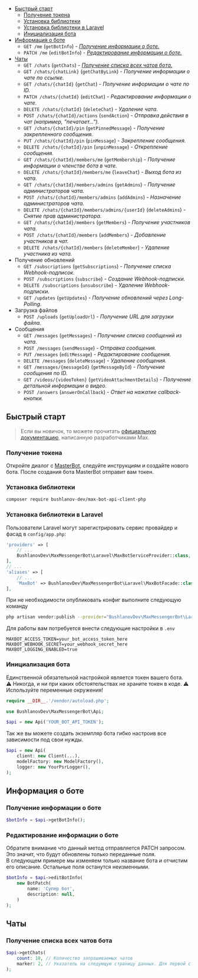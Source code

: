 - [Быстрый старт](#Быстрый-старт)
    - [Получение токена](#Получение-токена)
    - [Установка библиотеки](#Установка-библиотеки)
    - [Установка библиотеки в Laravel](#Установка-библиотеки-в-Laravel)
    - [Инициализация бота](#Инициализация-бота)
- [Информация о боте](#Информация-о-боте)
    - `GET /me` (`getBotInfo`) - [*Получение информации о боте.*](#Получение-информации-о-боте)
    - `PATCH /me` (`editBotInfo`) - [*Редактирование информации о боте.*](#Редактирование-информации-о-боте)
- [Чаты](#Чаты)
    - `GET /chats` (`getChats`) - [*Получение списка всех чатов бота.*](#Получение-списка-всех-чатов-бота)
    - `GET /chats/{chatLink}` (`getChatByLink`) - *Получение информации о чате по ссылке.*
    - `GET /chats/{chatId}` (`getChat`) - *Получение информации о чате по ID.*
    - `PATCH /chats/{chatId}` (`editChat`) - *Редактирование информации о чате.*
    - `DELETE /chats/{chatId}` (`deleteChat`) - *Удаление чата.*
    - `POST /chats/{chatId}/actions` (`sendAction`) - *Отправка действия в чат (например, "печатает...").*
    - `GET /chats/{chatId}/pin` (`getPinnedMessage`) - *Получение закрепленного сообщения.*
    - `PUT /chats/{chatId}/pin` (`pinMessage`) - *Закрепление сообщения.*
    - `DELETE /chats/{chatId}/pin` (`unpinMessage`) - *Открепление сообщения.*
    - `GET /chats/{chatId}/members/me` (`getMembership`) - *Получение информации о членстве бота в чате.*
    - `DELETE /chats/{chatId}/members/me` (`leaveChat`) - *Выход бота из чата.*
    - `GET /chats/{chatId}/members/admins` (`getAdmins`) - *Получение администраторов чата.*
    - `POST /chats/{chatId}/members/admins` (`addAdmins`) - *Назначение администраторов чата.*
    - `DELETE /chats/{chatId}/members/admins/{userId}` (`deleteAdmins`) - *Снятие прав администратора.*
    - `GET /chats/{chatId}/members` (`getMembers`) - *Получение участников чата.*
    - `POST /chats/{chatId}/members` (`addMembers`) - *Добавление участников в чат.*
    - `DELETE /chats/{chatId}/members` (`deleteMember`) - *Удаление участника из чата.*
- Получение обновлений
    - `GET /subscriptions` (`getSubscriptions`) - *Получение списка Webhook-подписок.*
    - `POST /subscriptions` (`subscribe`) - *Создание Webhook-подписки.*
    - `DELETE /subscriptions` (`unsubscribe`) - *Удаление Webhook-подписки.*
    - `GET /updates` (`getUpdates`) - *Получение обновлений через Long-Polling.*
- Загрузка файлов
    - `POST /uploads` (`getUploadUrl`) - *Получение URL для загрузки файла.*
- Сообщения
    - `GET /messages` (`getMessages`) - *Получение списка сообщений из чата.*
    - `POST /messages` (`sendMessage`) - *Отправка сообщения.*
    - `PUT /messages` (`editMessage`) - *Редактирование сообщения.*
    - `DELETE /messages` (`deleteMessage`) - *Удаление сообщения.*
    - `GET /messages/{messageId}` (`getMessageById`) - *Получение сообщения по ID.*
    - `GET /videos/{videoToken}` (`getVideoAttachmentDetails`) - *Получение детальной информации о видео.*
    - `POST /answers` (`answerOnCallback`) - *Ответ на нажатие callback-кнопки.*

## Быстрый старт

> Если вы новичок, то можете прочитать [официальную документацию](https://dev.max.ru/), написанную разработчиками Max.

### Получение токена

Откройте диалог с [MasterBot](https://max.ru/MasterBot), следуйте инструкциям и создайте нового бота. После создания
бота MasterBot отправит вам токен.

### Установка библиотеки

```bash
composer require bushlanov-dev/max-bot-api-client-php
```

### Установка библиотеки в Laravel

Пользователи Laravel могут зарегистрировать сервис провайдер и фасад в `config/app.php`:

```php
'providers' => [
    // ...
    BushlanovDev\MaxMessengerBot\Laravel\MaxBotServiceProvider::class,
],
// ...
'aliases' => [
    // ...
    'MaxBot' => BushlanovDev\MaxMessengerBot\Laravel\MaxBotFacade::class,
],
```

При не необходимости опубликовать конфиг выполните следующую команду

```bash
php artisan vendor:publish --provider="BushlanovDev\MaxMessengerBot\Laravel\MaxBotServiceProvider"
```

Для работы вам потребуется внести следующие настройки в `.env`

```env
MAXBOT_ACCESS_TOKEN=your_bot_access_token_here
MAXBOT_WEBHOOK_SECRET=your_webhook_secret_here
MAXBOT_LOGGING_ENABLED=true
```

### Инициализация бота

Единственной обязательной настройкой является токен вашего бота.  
⚠️ Никогда, и ни при каких обстоятельствах не храните токен в коде. ⚠️  
Используйте переменные окружения!

```php
require __DIR__.'/vendor/autoload.php';

use BushlanovDev\MaxMessengerBot\Api;

$api = new Api('YOUR_BOT_API_TOKEN');
```

Так же вы можете создать экземпляр бота гибко настроив все зависимости под свои нужды.

```php
$api = new Api(
    client: new Client(...),
    modelFactory: new ModelFactory(),
    logger: new YourPsrLogger(),
);
```

## Информация о боте

### Получение информации о боте

```php
$botInfo = $api->getBotInfo();
```

### Редактирование информации о боте

Обратите внимание что данный метод отправляется PATCH запросом. Это значит, что будут обновлены только переданные
поля.  
В следующем примере мы изменяем только название бота и отчистим его описание. Остальные поля останутся неизменными.

```php
$botInfo = $api->editBotInfo(
    new BotPatch(
        name: 'Супер бот',
        description: null,
    )
);
```

## Чаты

### Получение списка всех чатов бота

```php
$api->getChats(
    count: 10, // Количество запрашиваемых чатов
    marker: 2, // Указатель на следующую страницу данных. Для первой страницы передайте null
);
```
